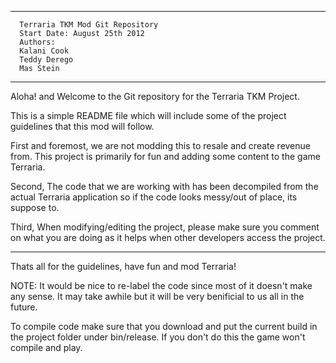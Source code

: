 --------------------------------------------
      Terraria TKM Mod Git Repository
      Start Date: August 25th 2012
      Authors:
      Kalani Cook
      Teddy Derego
      Mas Stein
--------------------------------------------
Aloha! and Welcome to the Git repository for the Terraria TKM Project.

This is a simple README file which will include some of the project guidelines
that this mod will follow.

First and foremost, we are not modding this to resale and create revenue from.
This project is primarily for fun and adding some content to the game Terraria.

Second, The code that we are working with has been decompiled from the actual 
Terraria application so if the code looks messy/out of place, its suppose to.

Third, When modifying/editing the project, please make sure you comment on what
you are doing as it helps when other developers access the project.  


--------------------------------------------

Thats all for the guidelines, have fun and mod Terraria!


NOTE:  It would be nice to re-label the code since most of it doesn't make any
sense.  It may take awhile but it will be very benificial to us all in the 
future.

To compile code make sure that you download and put the current build in the 
project folder under bin/release.  If you don't do this the game won't compile
and play.
